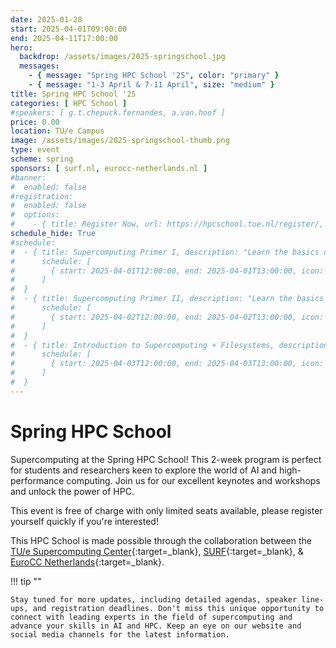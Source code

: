 ```yaml
---
date: 2025-01-28
start: 2025-04-01T09:00:00
end: 2025-04-11T17:00:00
hero:
  backdrop: /assets/images/2025-springschool.jpg
  messages:
    - { message: "Spring HPC School '25", color: "primary" }
    - { message: "1-3 April & 7-11 April", size: "medium" }
title: Spring HPC School '25
categories: [ HPC School ]
#speakers: [ g.t.chepuck.fernandes, a.van.hoof ]
price: 0.00
location: TU/e Campus
image: /assets/images/2025-springschool-thumb.png
type: event
scheme: spring
sponsors: [ surf.nl, eurocc-netherlands.nl ]
#banner:
#  enabled: false
#registration:
#  enabled: false
#  options:
#    - { title: Register Now, url: https://hpcschool.tue.nl/register/, qr: true }
schedule_hide: True
#schedule:
#  - { title: Supercomputing Primer I, description: "Learn the basics of Linux, SSH, and how to use powerful computers, manage files, and create simple scripts for your tasks.", start: 2025-04-01T09:00:00, end: 2025-04-01T14:00:00, speakers: [ g.t.chepuck.fernandes, a.van.hoof ],
#      schedule: [
#        { start: 2025-04-01T12:00:00, end: 2025-04-01T13:00:00, icon: food-fork-drink, title: Lunch },
#      ]
#  }
#  - { title: Supercomputing Primer II, description: "Learn the basics of Git to manage your work, create repositories. Explore HPC solutions, and how to get funding for your HPC needs!", start: 2025-04-02T09:00:00, end: 2025-04-02T14:00:00, speakers: [ g.t.chepuck.fernandes, a.van.hoof ],
#      schedule: [
#        { start: 2025-04-02T12:00:00, end: 2025-04-02T13:00:00, icon: food-fork-drink, title: Lunch },
#      ]
#  }
#  - { title: Introduction to Supercomputing + Filesystems, description: "Learn how to use supercomputers and clusters for big tasks, understand HPC basics, and manage files effectively.", start: 2025-04-03T09:00:00, end: 2025-04-03T14:00:00,
#      schedule: [
#        { start: 2025-04-03T12:00:00, end: 2025-04-03T13:00:00, icon: food-fork-drink, title: Lunch },
#      ]
#  }
---
```


# Spring HPC School

Supercomputing at the Spring HPC School! This 2-week program is perfect for students and researchers keen to explore the world of AI and high-performance computing. Join us for our excellent keynotes and workshops and unlock the power of HPC.

<!-- more -->

This event is free of charge with only limited seats available, please register yourself quickly if you're interested!

This HPC School is made possible through the collaboration between the [TU/e Supercomputing Center](https://www.linkedin.com/in/supercomputing/){:target=_blank}, [SURF](https://www.surf.nl){:target=_blank}, & [EuroCC Netherlands](https://eurocc-netherlands.nl/nl/){:target=_blank}.

!!! tip ""

    Stay tuned for more updates, including detailed agendas, speaker line-ups, and registration deadlines. Don't miss this unique opportunity to connect with leading experts in the field of supercomputing and advance your skills in AI and HPC. Keep an eye on our website and social media channels for the latest information.